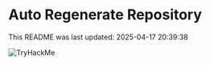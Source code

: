 # Auto Regenerate Repository

This README was last updated: 2025-04-17 20:39:38

 ![TryHackMe](https://tryhackme.com/badge/533634)